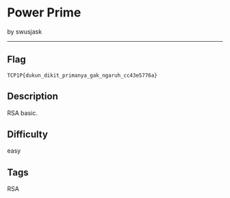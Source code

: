 # Power Prime

by swusjask

---

## Flag

```
TCP1P{dukun_dikit_primanya_gak_ngaruh_cc43e5776a}
```

## Description
RSA basic.

## Difficulty
easy

## Tags
RSA
